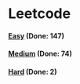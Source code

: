 # Leetcode

<h4><a href="https://github.com/lon-yang/leetcode/blob/master/docs/Easy.md">Easy</a>  (Done: 147)</h4>
<h4><a href="https://github.com/lon-yang/leetcode/blob/master/docs/Medium.md">Medium</a>  (Done: 74)</h4>
<h4><a href="https://github.com/lon-yang/leetcode/blob/master/docs/Hard.md">Hard</a>  (Done: 2)</h4>
